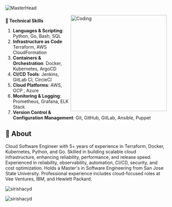 ![MasterHead](https://github.com/sirishacyd/sirishacyd/blob/main/header.png)

<img align="right" alt="Coding" width="300" src="https://github.com/sirishacyd/sirishacyd/blob/main/git.gif">

<!--
**sirishacyd/sirishacyd** is a ✨ _special_ ✨ repository because its `README.md` (this file) appears on your GitHub profile.

Here are some ideas to get you started:

- 🔭 I’m currently working on ...
- 🌱 I’m currently learning ...
- 👯 I’m looking to collaborate on ...
- 🤔 I’m looking for help with ...
- 💬 Ask me about ...
- 📫 How to reach me: ...
- 😄 Pronouns: ...
- ⚡ Fun fact: ...
-->
<h3 align="center"></h3>

<h3 align="left"></h3>
<p align="left">
</p>

**🌱 Technical Skills**
1. **Languages & Scripting**: Python, Go, Bash, SQL
2. **Infrastructure as Code** Terraform, AWS CloudFormation
3. **Containers & Orchestration**: Docker, Kubernetes, ArgoCD
4. **CI/CD Tools**: Jenkins, GitLab CI, CircleCI
5. **Cloud Platforms**: AWS, GCP , Azure
6. **Monitoring & Logging**: Prometheus, Grafana, ELK Stack
7. **Version Control & Configuration Management**:  Git, GitHub, GitLab, Ansible, Puppet

## 🔭 About
Cloud Software Engineer with 5+ years of experience in Terraform, Docker, Kubernetes, Python, and Go. Skilled in building scalable cloud infrastructure, enhancing reliability, performance, and release speed. Experienced in reliability, observability, automation, CI/CD, security, and cost optimization. Holds a Master's in Software Engineering from San Jose State University. Professional experience includes cloud-focused roles at Vee Ventures, IBM, and Hewlett Packard.



<p align="left"> <img src="https://komarev.com/ghpvc/?username=sirishacyd&label=Profile%20views&color=0e75b6&style=flat" alt="sirishacyd" /> </p>

<p><img align="center" src="https://github-readme-stats.vercel.app/api/top-langs?username=sirishacyd&show_icons=true&locale=en&layout=compact" alt="sirishacyd" </p>



